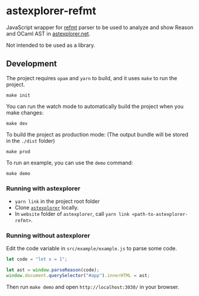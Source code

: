 # astexplorer-refmt

JavaScript wrapper for [refmt](https://github.com/facebook/reason/tree/master/src/refmt) parser to be used to analyze and show Reason and OCaml AST in [astexplorer.net](http://astexplorer.net/).

Not intended to be used as a library.

## Development

The project requires `opam` and `yarn` to build, and it uses `make` to run the project.

```
make init
```

You can run the watch mode to automatically build the project when you make changes:

```
make dev
```

To build the project as production mode:
(The output bundle will be stored in the `./dist` folder)

```
make prod
```

To run an example, you can use the `demo` command:

```
make demo
```


### Running with astexplorer

- `yarn link` in the project root folder
- Clone [`astexplorer`](https://github.com/fkling/astexplorer/) locally.
- In `website` folder of `astexplorer`, call `yarn link <path-to-astexplorer-refmt>`.

### Running without astexplorer

Edit the code variable in `src/example/example.js` to parse some code.
```js
let code = "let x = 1";

let ast = window.parseReason(code);
window.document.querySelector("#app").innerHTML = ast;
```

Then run `make demo` and open `http://localhost:3030/` in your browser.
